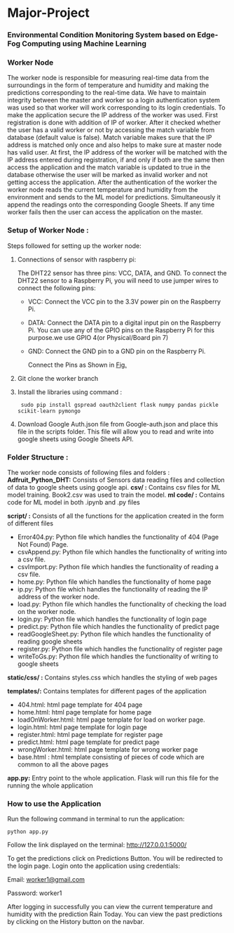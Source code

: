 # Major-Project

### Environmental Condition Monitoring System based on Edge-Fog Computing using Machine Learning



### Worker Node
The worker node is responsible for measuring real-time data from the surroundings in the form of temperature and humidity and making the predictions corresponding to the real-time data. We have to maintain integrity between the master and worker so a login authentication system was used so that worker will work corresponding to its login credentials. To make the application secure the IP address of the worker was used. First registration is done with addition of IP of worker. After it checked whether the user has a valid worker or not by accessing the match variable from database (default value is false). Match variable makes sure that the IP address is matched only once and also helps to make sure at master node has valid user. At first, the IP address of the worker will be matched with the IP address entered during registration, if and only if both are the same then access the application and the match variable is updated to true in the database otherwise the user will be marked as invalid worker and not getting access the application. After the authentication of the worker the worker node reads the current temperature and humidity from the environment and sends to the ML model for predictions. Simultaneously it append the readings onto the corresponding Google Sheets. If any time worker fails then the user can access the application on the master.


### Setup of Worker Node :
Steps followed for setting up the worker node:
1. Connections of sensor with raspberry pi:

	The DHT22 sensor has three pins: VCC, DATA, and GND. To connect the DHT22 sensor to a Raspberry Pi, you will need to use jumper wires to connect the following pins:
		
	- VCC: Connect the VCC pin to the 3.3V power pin on the Raspberry Pi.
	- DATA: Connect the DATA pin to a digital input pin on the Raspberry Pi. You can use any of the GPIO pins on the Raspberry Pi for this purpose.we use GPIO 4(or Physical/Board pin 7)
	- GND: Connect the GND pin to a GND pin on the Raspberry Pi.
		
		Connect the Pins as Shown in [Fig.](https://drive.google.com/file/d/1m0yiuTQEp4Z-6XGbDN6aMcO2siE6_f8E/view?usp=sharing "Fig.")
2. Git clone the worker branch 

3. Install the libraries using command : 

		sudo pip install gspread oauth2client flask numpy pandas pickle scikit-learn pymongo

4. Download Google Auth.json file from Google-auth.json and place this file in the scripts folder. This file will allow you to read and write into google sheets using Google Sheets API.

### Folder Structure :
The worker node consists of following files and folders : 
**Adfruit_Python_DHT:** Consists of Sensors data reading files and collection of data to google sheets using google api.
**csv/ :**  Contains csv files for ML model training.  Book2.csv was used to train the model.
**ml code/ :** Contains code for ML model in both .ipynb and .py files

**script/ :**  Consists of all the functions for the application created in the form of different files
- 	Error404.py:  Python file which handles the functionality of 404 (Page Not Found) Page.
- 	csvAppend.py: Python file which handles the functionality of writing into a csv file.
- 	csvImport.py: Python file which handles the functionality of reading a csv file.
- 	home.py: Python file which handles the functionality of home page
- 	ip.py: Python file which handles the functionality of reading the IP address of the worker node.
- 	load.py: Python file which handles the functionality of checking the load on the worker node.
- 	login.py: Python file which handles the functionality of login page
- 	predict.py: Python file which handles the functionality of predict page
- 	 readGoogleSheet.py: Python file which handles the functionality of reading google sheets
- register.py: Python file which handles the functionality of register page
- writeToGs.py: Python file which handles the functionality of writing to google sheets
	
**static/css/ :** Contains styles.css which handles the styling of web pages

**templates/:** Contains templates for different pages of the application

- 404.html: html page template for 404 page
- home.html: html page template for home page
- loadOnWorker.html: html page template for load on worker page.
- login.html: html page template for login page
- register.html: html page template for register page
- predict.html: html page template for predict page
- wrongWorker.html: html page template for wrong worker page
- base.html : html template consisting of pieces of code which are common to all the above pages

**app.py:**  Entry point to the whole application. Flask will run this file for the running the whole application
	
###  How to use the Application

Run the following command in terminal to run the application: 

	python app.py	

Follow the link displayed on the terminal:
http://127.0.0.1:5000/

To get the predictions click on Predictions Button. You will be redirected to the login page. Login onto the application using credentials: 

Email: worker1@gmail.com

Password: worker1

After logging in successfully you can view the current temperature and humidity with the prediction Rain Today.
You can view the past predictions by clicking on the History button on the navbar.

